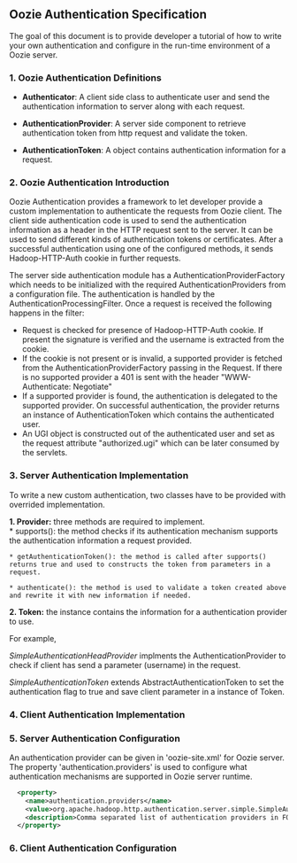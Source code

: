 ## Oozie Authentication Specification

The goal of this document is to provide developer a tutorial of how to write your own authentication and configure in the run-time environment of a Oozie server.

### 1. Oozie Authentication Definitions

   * **Authenticator**: A client side class to authenticate user and send the authentication information to server along with each request.

   * **AuthenticationProvider**: A server side component to retrieve authentication token from http request and validate the token.

   * **AuthenticationToken**: A object contains authentication information for a request.

### 2. Oozie Authentication Introduction

Oozie Authentication provides a framework to let developer provide a custom implementation to authenticate the requests from Oozie client. The client side authentication code is used to send the authentication information as a header in the HTTP request sent to the server. It can be used to send different kinds of authentication tokens or certificates. After a successful authentication using one of the configured methods, it sends Hadoop-HTTP-Auth cookie in further requests.

The server side authentication module has a AuthenticationProviderFactory which needs to be initialized with the required AuthenticationProviders from a configuration file. The authentication is handled by the AuthenticationProcessingFilter. Once a request is received the following happens in the filter:

   * Request is checked for presence of Hadoop-HTTP-Auth cookie. If present the signature is verified and the username is extracted from the cookie.
   * If the cookie is not present or is invalid, a supported provider is fetched from the AuthenticationProviderFactory passing in the Request. If there is no supported provider a 401 is sent with the header "WWW-Authenticate: Negotiate"
   * If a supported provider is found, the authentication is delegated to the supported provider. On successful 
authentication, the provider returns an instance of AuthenticationToken which contains the authenticated user.
   * An UGI object is constructed out of the authenticated user and set as the request attribute "authorized.ugi" which can be later consumed by the servlets. 

### 3. Server Authentication Implementation

To write a new custom authentication, two classes have to be provided with overrided implementation. 

**1. Provider:** three methods are required to implement.    
    * supports(): the method checks if its authentication mechanism supports the authentication information a request provided.

    * getAuthenticationToken(): the method is called after supports() returns true and used to constructs the token from parameters in a request.

    * authenticate(): the method is used to validate a token created above and rewrite it with new information if needed.

**2. Token:** the instance contains the information for a authentication provider to use.

For example,

_SimpleAuthenticationHeadProvider_ implments the AuthenticationProvider to check if client has send a parameter (username) in the request.

_SimpleAuthenticationToken_ extends AbstractAuthenticationToken to set the authentication flag to true and save client parameter in a instance of Token.

### 4. Client Authentication Implementation


### 5. Server Authentication Configuration

An authentication provider can be given in 'oozie-site.xml' for Oozie server. The property 'authentication.providers' is used to configure what authentication mechanisms are supported in Oozie server runtime.

```xml
  <property>
	<name>authentication.providers</name>
	<value>org.apache.hadoop.http.authentication.server.simple.SimpleAuthenticationHeaderProvider</value>
	<description>Comma separated list of authentication providers in FQCN.</description>
  </property>
```

### 6. Client Authentication Configuration

